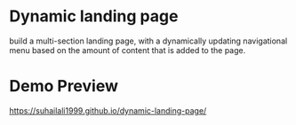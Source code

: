# Dynamic landing page

build a multi-section landing page, with a dynamically updating navigational menu based on the amount of content that is added to the page.

# Demo Preview

https://suhailali1999.github.io/dynamic-landing-page/
